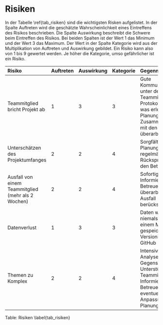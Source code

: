 # Risiken

In der Tabelle \ref{tab_risiken} sind die wichtigsten Risken aufgelistet. In der Spalte Auftreten wird die geschätzte Wahrscheinlichkeit eines Eintreffens des Risikos beschrieben. Die Spalte Auswirkung beschreibt die Schwere beim Eintreffen des Risikos. Bei beiden Spalten ist der Wert 1 das Minimum und der Wert 3 das Maximum. 
Der Wert in der Spalte Kategorie wird aus der Multiplikation von Auftreten und Auswirkung gebildet. Ein Risiko kann also von 1 bis 9 gewertet werden. Je höher die Kategorie, umso gefährlicher ist ein Risiko.

|  Risiko | Auftreten  | Auswirkung  | Kategorie  |  Gegenmassnahme |
|:------------------|-------|--------|-------|:--------------------------------------|
| Teammitglied bricht Projekt ab  |  1 | 3  |  3 | Gute Kommunikation unter den Teammitgliedern. Protokollieren, wer was erledigt hat. Planung in Zusammenarbeit mit den Betreuern überarbeiten   |
| Unterschätzen des Projektumfanges  | 2  | 2  |  4 | Sorgfältige Planung und regelmässig Rücksprache mit den Betreuern  |
| Ausfall von einem Teammitglied (mehr als 2 Wochen)  | 2  | 2  |  4 | Sofortiges Informieren von Betreuern. Planung überarbeiten und Ausfall berücksichtigen |
|Datenverlust|1|3|3| Daten werden niemals nur auf einem Medium gespeichert. Versionierung mit GitHub|
|Themen zu Komplex|2|2|4|Intensivierung der Analysephasen. Gegenseitige Unterstützung der Teammitglieder. Informieren der Betreuer und eventuelle Anpassung der Planung|

Table: Risiken \label{tab_risiken}
